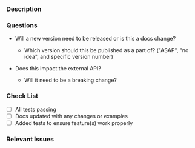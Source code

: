 ### Description

<!-- Write Your Description Here -->

### Questions
<!-- Only include questions that apply to your pull request -->
- Will a new version need to be released or is this a docs change?
  - Which version should this be published as a part of? ("ASAP", "no idea", and specific version number)

- Does this impact the external API?
  - Will it need to be a breaking change?

### Check List

- [ ] All tests passing
- [ ] Docs updated with any changes or examples
- [ ] Added tests to ensure feature(s) work properly

### Relevant Issues
<!-- List Relevant Issues here like so:
* [#1](https://github.com/prescottprue/react-redux-firebase/issues/#1)
-->

